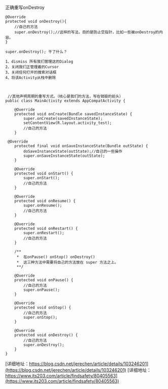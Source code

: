 
正确重写onDestroy
```
@Override
protected void onDestroy(){
    //自己的方法
    super.onDestroy();//这样的写法，目的是防止空指针，比如一些被onDestroy的内容。
}

super.onDestroy(); 干了什么？

1、dismiss 所有我们管理这的Dialog
2、关闭我们正管理着的Cursor
3、关闭任何打开的搜索对话框
4、将该Activity从栈中删除



 //其他声明周期的重写方式。（核心是我们的方法，写在销毁的前头）
public class MainActivity extends AppCompatActivity {

    @Override
    protected void onCreate(Bundle savedInstanceState) {
        super.onCreate(savedInstanceState);
        setContentView(R.layout.activity_test);
        //自己的方法
    }

 @Override
    protected final void onSaveInstanceState(Bundle outState) {
        doSaveInstanceState(outState);//自己的一些操作
        super.onSaveInstanceState(outState);
    }

    @Override
    protected void onStart() {
        super.onStart();
        //自己的方法
    }

    @Override
    protected void onResume() {
        super.onResume();
        //自己的方法
    }

    @Override
    protected void onRestart() {
        super.onRestart();
        //自己的方法
    }

    /**
     *  在onPause() onStop() onDestroy() 
     *  这三种方法中需要将自己的方法放在 super 方法之上。
     **/

    @Override
    protected void onPause() {
        //自己的方法
        super.onPause();
    }

    @Override
    protected void onStop() {
        //自己的方法
        super.onStop();
    }

    @Override
    protected void onDestroy() {
        //自己的方法
        super.onDestroy();
    }
}

```
[详细地址：https://blog.csdn.net/jerechen/article/details/103246201](https://blog.csdn.net/jerechen/article/details/103246201)
[详细地址：https://www.its203.com/article/findsafety/80405563](https://www.its203.com/article/findsafety/80405563)